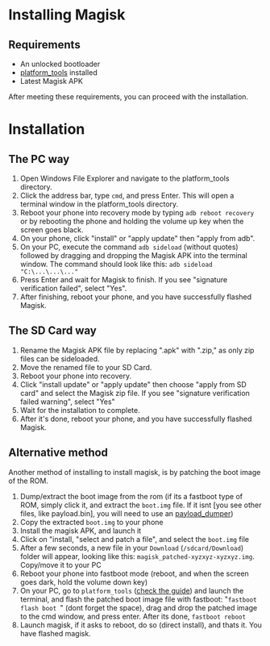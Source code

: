# Installing Magisk

## Requirements

- An unlocked bootloader
- [platform_tools](/help/platform-tools) installed
- Latest Magisk APK

After meeting these requirements, you can proceed with the installation.

# Installation
## The PC way

1. Open Windows File Explorer and navigate to the platform_tools directory.
2. Click the address bar, type `cmd`, and press Enter. This will open a terminal window in the platform_tools directory.
3. Reboot your phone into recovery mode by typing `adb reboot recovery` or by rebooting the phone and holding the volume up key when the screen goes black.
4. On your phone, click "install" or "apply update" then "apply from adb".
5. On your PC, execute the command `adb sideload` (without quotes) followed by dragging and dropping the Magisk APK into the terminal window. The command should look like this: `adb sideload "C:\...\...\..."`
6. Press Enter and wait for Magisk to finish. If you see "signature verification failed", select "Yes".
7. After finishing, reboot your phone, and you have successfully flashed Magisk.

## The SD Card way

1. Rename the Magisk APK file by replacing ".apk" with ".zip," as only zip files can be sideloaded.
2. Move the renamed file to your SD Card.
3. Reboot your phone into recovery.
4. Click "install update" or "apply update" then choose "apply from SD card" and select the Magisk zip file. If you see "signature verification failed warning", select "Yes"
5. Wait for the installation to complete.
6. After it's done, reboot your phone, and you have successfully flashed Magisk.

## Alternative method

Another method of installing to install magisk, is by patching the boot image of the ROM.

1. Dump/extract the boot image from the rom (if its a fastboot type of ROM, simply click it, and extract the `boot.img` file. If it isnt [you see other files, like payload.bin], you will need to use an [payload_dumper](https://github.com/vm03/payload_dumper))
2. Copy the extracted `boot.img` to your phone
3. Install the magisk APK, and launch it
4. Click on "install, "select and patch a file", and select the `boot.img` file
5. After a few seconds, a new file in your `Download` (`/sdcard/Download`) folder will appear, looking like this: `magisk_patched-xyzxyz-xyzxyz.img`. Copy/move it to your PC
6. Reboot your phone into fastboot mode (reboot, and when the screen goes dark, hold the volume down key)
7. On your PC, go to `platform_tools` ([check the guide](/help/platform-tools)) and launch the terminal, and flash the patched boot image file with fastboot: "`fastboot flash boot `" (dont forget the space), drag and drop the patched image to the cmd window, and press enter. After its done, `fastboot reboot`
8. Launch magisk, if it asks to reboot, do so (direct install), and thats it. You have flashed magisk.
